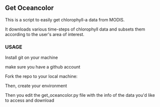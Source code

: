 ## Get Oceancolor
This is a script to easily get chlorophyll-a data from MODIS.

It downloads various time-steps of chlorophyll data and subsets them according to the user's area of interest.
### USAGE
Install git on your machine

make sure you have a github account

Fork the repo to your local machine:

Then, create your environment

Then you edit the get_oceancolor.py file with the info of the data you'd like to access and download

